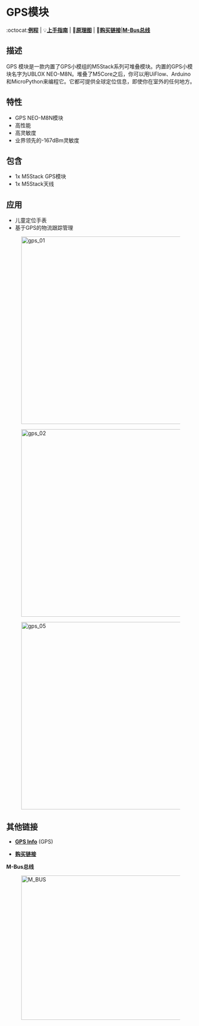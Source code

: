 # GPS模块

:octocat:**[例程](https://github.com/m5stack/M5Stack/tree/master/examples/Modules/GPS)** | :bulb:**[上手指南](zh_CN/quick_start/m5core/m5stack_core_quick_start)** | :electric_plug:**[原理图](https://github.com/m5stack/M5-3D_and_PCB/blob/master/M5_Core_SCH%2820171206%29.pdf)** | 🛒**[购买链接](https://item.taobao.com/item.htm?spm=a230r.7195193.1997079397.11.2bb86d62zW1YQG&id=557295147801&abbucket=8)**|**[M-Bus总线](#mbus)**

## 描述

GPS 模块是一款内置了GPS小模组的M5Stack系列可堆叠模块。内置的GPS小模块名字为UBLOX NEO-M8N。堆叠了M5Core之后，你可以用UiFlow、Arduino和MicroPython来编程它。它都可提供全球定位信息，即使你在室外的任何地方。

## 特性

-  GPS NEO-M8N模块
-  高性能
-  高灵敏度
-  业界领先的-167dBm灵敏度

## 包含

-  1x M5Stack GPS模块
-  1x M5Stack天线

## 应用

-  儿童定位手表
-  基于GPS的物流跟踪管理

<figure>
  <img src="assets/img/product_pics/modules/gps_01.jpg" alt="gps_01" width="500px" height="500px">
</figure>

<figure>
  <img src="assets/img/product_pics/modules/gps_02.jpg" alt="gps_02" width="500px" height="500px">
</figure>

<figure>
  <img src="assets/img/product_pics/modules/gps_05.jpg" alt="gps_05" width="500px" height="500px">
</figure>

## 其他链接

-  **[GPS Info](https://www.u-blox.com/zh/product/neo-m8-series)** (GPS)

- **[购买链接](https://item.taobao.com/item.htm?spm=a1z10.3-c.w4002-1172588106.10.69e0425eAVi1ET&id=559647865340)**

<span id = "mbus"></span>

**M-Bus总线**

<figure>
  <!-- <img src="assets/img/product_pics/core/M-BUS.jpg" alt="M_BUS" width="300" height="231">
  <img src="assets/img/product_pics/core/M-BUS.jpg" alt="M_BUS" width="400" height="308"> -->
  <img src="assets/img/product_pics/core/M-BUS.jpg" alt="M_BUS" width="500" height="385">
</figure>